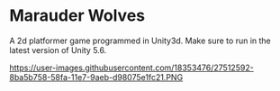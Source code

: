 # Marauder Wolves
A 2d platformer game programmed in Unity3d. Make sure to run in the latest version of Unity 5.6.

https://user-images.githubusercontent.com/18353476/27512592-8ba5b758-58fa-11e7-9aeb-d98075e1fc21.PNG

